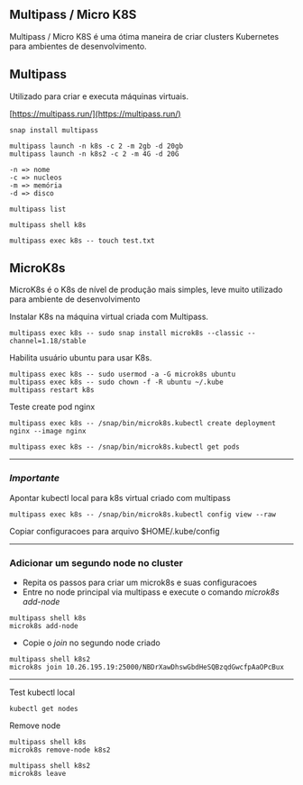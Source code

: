 ## Multipass / Micro K8S

 Multipass / Micro K8S é uma ótima maneira de criar clusters Kubernetes para ambientes de desenvolvimento.


## Multipass 

Utilizado para criar e executa máquinas virtuais.

[https://multipass.run/](https://multipass.run/)

```
snap install multipass
```

```
multipass launch -n k8s -c 2 -m 2gb -d 20gb
multipass launch -n k8s2 -c 2 -m 4G -d 20G
```

```
-n => nome
-c => nucleos
-m => memória
-d => disco
```

```
multipass list
```

```
multipass shell k8s
```

```
multipass exec k8s -- touch test.txt
```

## MicroK8s

MicroK8s é o K8s de nível de produção mais simples, leve muito utilizado para ambiente de desenvolvimento 

Instalar K8s na máquina virtual criada com Multipass.
```
multipass exec k8s -- sudo snap install microk8s --classic --channel=1.18/stable
```

Habilita usuário ubuntu para usar K8s.
```
multipass exec k8s -- sudo usermod -a -G microk8s ubuntu
multipass exec k8s -- sudo chown -f -R ubuntu ~/.kube
multipass restart k8s
```

Teste create pod nginx
```
multipass exec k8s -- /snap/bin/microk8s.kubectl create deployment nginx --image nginx

multipass exec k8s -- /snap/bin/microk8s.kubectl get pods
```

----
### _Importante_

Apontar kubectl local para k8s virtual criado com multipass
```
multipass exec k8s -- /snap/bin/microk8s.kubectl config view --raw
```
Copiar configuracoes para arquivo $HOME/.kube/config

---

### Adicionar um segundo node no cluster

 - Repita os passos para criar um microk8s e suas configuracoes
 - Entre no node principal via multipass e execute o comando _microk8s add-node_
```
multipass shell k8s
microk8s add-node
```
 - Copie o _join_ no segundo node criado  
```
multipass shell k8s2
microk8s join 10.26.195.19:25000/NBDrXawDhswGbdHeSQBzqdGwcfpAaOPcBux
```

---

Test kubectl local
```
kubectl get nodes
```

Remove node
```
multipass shell k8s
microk8s remove-node k8s2

multipass shell k8s2
microk8s leave
```
